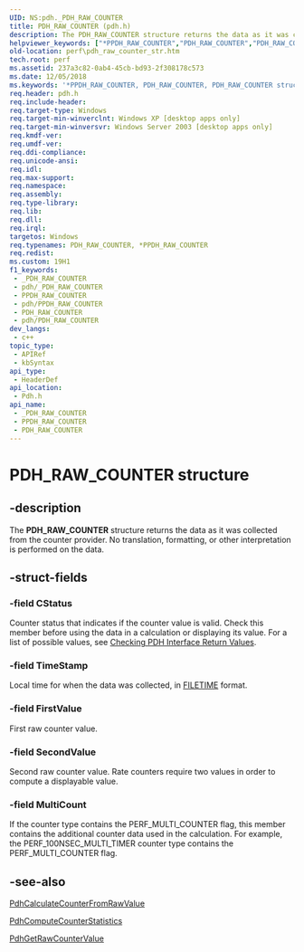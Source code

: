 ```yaml
---
UID: NS:pdh._PDH_RAW_COUNTER
title: PDH_RAW_COUNTER (pdh.h)
description: The PDH_RAW_COUNTER structure returns the data as it was collected from the counter provider. No translation, formatting, or other interpretation is performed on the data.
helpviewer_keywords: ["*PPDH_RAW_COUNTER","PDH_RAW_COUNTER","PDH_RAW_COUNTER structure [Perf]","PPDH_RAW_COUNTER","PPDH_RAW_COUNTER structure pointer [Perf]","_win32_pdh_raw_counter_str","base.pdh_raw_counter_str","pdh/PDH_RAW_COUNTER","pdh/PPDH_RAW_COUNTER","perf.pdh_raw_counter_str"]
old-location: perf\pdh_raw_counter_str.htm
tech.root: perf
ms.assetid: 237a3c82-0ab4-45cb-bd93-2f308178c573
ms.date: 12/05/2018
ms.keywords: '*PPDH_RAW_COUNTER, PDH_RAW_COUNTER, PDH_RAW_COUNTER structure [Perf], PPDH_RAW_COUNTER, PPDH_RAW_COUNTER structure pointer [Perf], _win32_pdh_raw_counter_str, base.pdh_raw_counter_str, pdh/PDH_RAW_COUNTER, pdh/PPDH_RAW_COUNTER, perf.pdh_raw_counter_str'
req.header: pdh.h
req.include-header: 
req.target-type: Windows
req.target-min-winverclnt: Windows XP [desktop apps only]
req.target-min-winversvr: Windows Server 2003 [desktop apps only]
req.kmdf-ver: 
req.umdf-ver: 
req.ddi-compliance: 
req.unicode-ansi: 
req.idl: 
req.max-support: 
req.namespace: 
req.assembly: 
req.type-library: 
req.lib: 
req.dll: 
req.irql: 
targetos: Windows
req.typenames: PDH_RAW_COUNTER, *PPDH_RAW_COUNTER
req.redist: 
ms.custom: 19H1
f1_keywords:
 - _PDH_RAW_COUNTER
 - pdh/_PDH_RAW_COUNTER
 - PPDH_RAW_COUNTER
 - pdh/PPDH_RAW_COUNTER
 - PDH_RAW_COUNTER
 - pdh/PDH_RAW_COUNTER
dev_langs:
 - c++
topic_type:
 - APIRef
 - kbSyntax
api_type:
 - HeaderDef
api_location:
 - Pdh.h
api_name:
 - _PDH_RAW_COUNTER
 - PPDH_RAW_COUNTER
 - PDH_RAW_COUNTER
---
```


# PDH_RAW_COUNTER structure


## -description

The 
<b>PDH_RAW_COUNTER</b> structure returns the data as it was collected from the counter provider. No translation, formatting, or other interpretation is performed on the data.

## -struct-fields

### -field CStatus

Counter status that indicates if the counter value is valid. Check this member before using the data in a calculation or displaying its value. For a list of possible values, see 
<a href="/windows/desktop/PerfCtrs/checking-pdh-interface-return-values">Checking PDH Interface Return Values</a>.

### -field TimeStamp

Local time for when the data was collected, in 
<a href="/windows/desktop/api/minwinbase/ns-minwinbase-filetime">FILETIME</a> format.

### -field FirstValue

First raw counter value.

### -field SecondValue

Second raw counter value. Rate counters require two values in order to compute a displayable value.

### -field MultiCount

If the counter type contains the PERF_MULTI_COUNTER flag, this member contains the additional counter data used in the calculation. For example, the PERF_100NSEC_MULTI_TIMER counter type contains the PERF_MULTI_COUNTER flag.

## -see-also

<a href="/windows/desktop/api/pdh/nf-pdh-pdhcalculatecounterfromrawvalue">PdhCalculateCounterFromRawValue</a>



<a href="/windows/desktop/api/pdh/nf-pdh-pdhcomputecounterstatistics">PdhComputeCounterStatistics</a>



<a href="/windows/desktop/api/pdh/nf-pdh-pdhgetrawcountervalue">PdhGetRawCounterValue</a>

